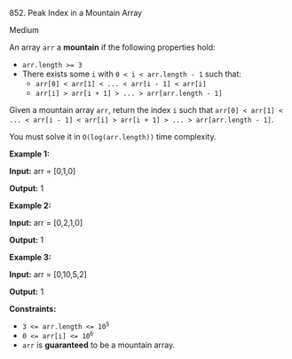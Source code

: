 852\. Peak Index in a Mountain Array

Medium

An array `arr` a **mountain** if the following properties hold:

*   `arr.length >= 3`
*   There exists some `i` with `0 < i < arr.length - 1` such that:
    *   `arr[0] < arr[1] < ... < arr[i - 1] < arr[i]`
    *   `arr[i] > arr[i + 1] > ... > arr[arr.length - 1]`

Given a mountain array `arr`, return the index `i` such that `arr[0] < arr[1] < ... < arr[i - 1] < arr[i] > arr[i + 1] > ... > arr[arr.length - 1]`.

You must solve it in `O(log(arr.length))` time complexity.

**Example 1:**

**Input:** arr = [0,1,0]

**Output:** 1

**Example 2:**

**Input:** arr = [0,2,1,0]

**Output:** 1

**Example 3:**

**Input:** arr = [0,10,5,2]

**Output:** 1

**Constraints:**

*   <code>3 <= arr.length <= 10<sup>5</sup></code>
*   <code>0 <= arr[i] <= 10<sup>6</sup></code>
*   `arr` is **guaranteed** to be a mountain array.